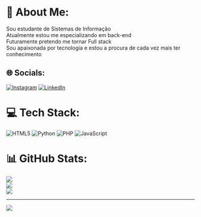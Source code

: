 # 💫 About Me:
Sou estudante de Sistemas de Informação<br>Atualmente estou me especializando em back-end<br>Futuramente pretendo me tornar Full stack<br>Sou apaixonada por tecnologia e estou a procura de cada vez mais ter conhecimento<br>


## 🌐 Socials:
[![Instagram](https://img.shields.io/badge/Instagram-%23E4405F.svg?logo=Instagram&logoColor=white)](https://instagram.com/https://www.instagram.com/taizaauferil/) [![LinkedIn](https://img.shields.io/badge/LinkedIn-%230077B5.svg?logo=linkedin&logoColor=white)](https://linkedin.com/in/https://www.linkedin.com/in/taiza-ribeiro-282679219/) 

# 💻 Tech Stack:
![HTML5](https://img.shields.io/badge/html5-%23E34F26.svg?style=for-the-badge&logo=html5&logoColor=white) ![Python](https://img.shields.io/badge/python-3670A0?style=for-the-badge&logo=python&logoColor=ffdd54) ![PHP](https://img.shields.io/badge/php-%23777BB4.svg?style=for-the-badge&logo=php&logoColor=white) ![JavaScript](https://img.shields.io/badge/javascript-%23323330.svg?style=for-the-badge&logo=javascript&logoColor=%23F7DF1E)
# 📊 GitHub Stats:
![](https://github-readme-stats.vercel.app/api?username=sweettai&theme=synthwave&hide_border=false&include_all_commits=false&count_private=false)<br/>
![](https://github-readme-streak-stats.herokuapp.com/?user=sweettai&theme=synthwave&hide_border=false)<br/>
![](https://github-readme-stats.vercel.app/api/top-langs/?username=sweettai&theme=synthwave&hide_border=false&include_all_commits=false&count_private=false&layout=compact)

---
[![](https://visitcount.itsvg.in/api?id=sweettai&icon=0&color=0)](https://visitcount.itsvg.in)

<!-- Proudly created with GPRM ( https://gprm.itsvg.in ) -->
